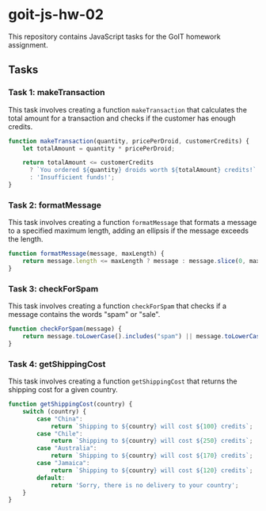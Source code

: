 # goit-js-hw-02

This repository contains JavaScript tasks for the GoIT homework assignment.

## Tasks

### Task 1: makeTransaction
This task involves creating a function `makeTransaction` that calculates the total amount for a transaction and checks if the customer has enough credits.

```js
function makeTransaction(quantity, pricePerDroid, customerCredits) {
    let totalAmount = quantity * pricePerDroid;

    return totalAmount <= customerCredits
      ? `You ordered ${quantity} droids worth ${totalAmount} credits!`
      : 'Insufficient funds!';
}
```


### Task 2: formatMessage
This task involves creating a function `formatMessage` that formats a message to a specified maximum length, adding an ellipsis if the message exceeds the length.

```js
function formatMessage(message, maxLength) {
    return message.length <= maxLength ? message : message.slice(0, maxLength) + "...";
}
```

### Task 3: checkForSpam
This task involves creating a function `checkForSpam` that checks if a message contains the words "spam" or "sale".

```js
function checkForSpam(message) {
    return message.toLowerCase().includes("spam") || message.toLowerCase().includes("sale");
}
```

### Task 4: getShippingCost
This task involves creating a function `getShippingCost` that returns the shipping cost for a given country.

```js
function getShippingCost(country) {
    switch (country) {
        case "China":
            return `Shipping to ${country} will cost ${100} credits`;
        case "Chile":
            return `Shipping to ${country} will cost ${250} credits`;
        case "Australia":
            return `Shipping to ${country} will cost ${170} credits`;
        case "Jamaica":
            return `Shipping to ${country} will cost ${120} credits`;
        default:
            return 'Sorry, there is no delivery to your country';
    }
}
```